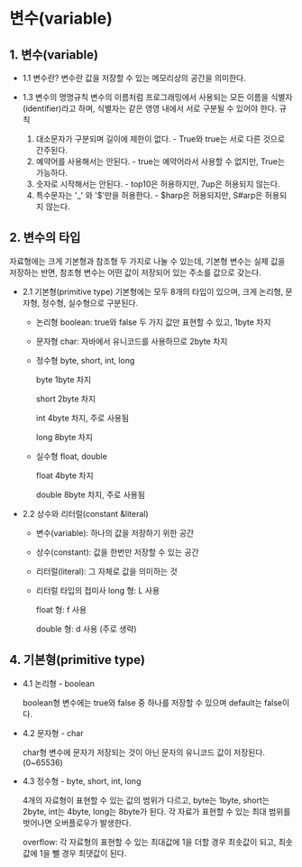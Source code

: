 # 변수(variable)

## 1. 변수(variable)

+ 1.1 변수란?
  변수란 값을 저장할 수 있는 메모리상의 공간을 의미한다.

+ 1.3 변수의 명명규칙
  변수의 이름처럼 프로그래밍에서 사용되는 모든 이름을 식별자(identifier)라고 하며, 식별자는 같은 영영 내에서 서로 구분될 수 있어야 한다.
  규칙
  1. 대소문자가 구분되며 길이에 제한이 없다. - True와 true는 서로 다른 것으로 간주된다.
  2. 예약어를 사용해서는 안된다. - true는 예약어라서 사용할 수 없지만, True는 가능하다.
  3. 숫자로 시작해서는 안된다. - top10은 허용하지만, 7up은 허용되지 않는다.
  4. 특수문자는 '_' 와 '$'만을 허용한다. - $harp은 허용되지만, S#arp은 허용되지 않는다.
 
## 2. 변수의 타입
  자료형에는 크게 기본형과 참조형 두 가지로 나눌 수 있는데, 기본형 변수는 실제 값을 저장하는 반면, 참조형 변수는 어떤 값이 저장되어 있는 주소를 값으로 갖는다.

+ 2.1 기본형(primitive type)
  기본형에는 모두 8개의 타입이 있으며, 크게 논리형, 문자형, 정수형, 실수형으로 구분된다.

  + 논리형 boolean: true와 false 두 가지 값만 표현할 수 있고, 1byte 차지
 
  + 문자형 char: 자바에서 유니코드를 사용하므로 2byte 차지
 
  + 정수형 byte, short, int, long
    
    byte 1byte 차지
    
    short 2byte 차지

    int 4byte 차지, 주로 사용됨

    long 8byte 차지

  + 실수형 float, double
    
    float 4byte 차지

    double 8byte 차지, 주로 사용됨

+ 2.2 상수와 리터럴(constant &literal)
  + 변수(variable): 하나의 값을 저장하기 위한 공간
  + 상수(constant): 값을 한번만 저장할 수 있는 공간
  + 리터럴(literal): 그 자체로 값을 의미하는 것
 
  + 리터럴 타입의 접미사
    long 형: L 사용

    float 형: f 사용

    double 형: d 사용 (주로 생략)
    
## 4. 기본형(primitive type)
+ 4.1 논리형 - boolean

  boolean형 변수에는 true와 false 중 하나를 저장할 수 있으며 default는 false이다.
+ 4.2 문자형 - char

  char형 변수에 문자가 저장되는 것이 아닌 문자의 유니코드 값이 저장된다. (0~65536)
+ 4.3 정수형 - byte, short, int, long

  4개의 자료형이 표현할 수 있는 값의 범위가 다르고, byte는 1byte, short는 2byte, int는 4byte, long는 8byte가 된다. 각 자료가 표현할 수 있는 최대 범위를 벗어나면 오버플로우가 발생한다.
  
  overflow: 각 자료형의 표현할 수 있는 최대값에 1을 더할 경우 최솟값이 되고, 최솟값에 1을 뺄 경우 최댓값이 된다.
